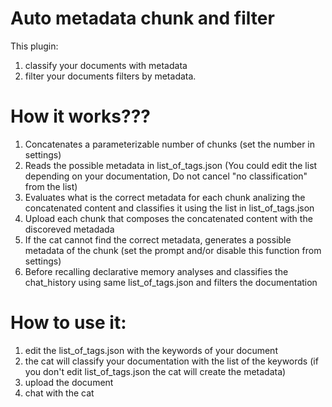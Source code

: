 # Auto metadata chunk and filter

This plugin:
1) classify your documents with metadata 
2) filter your documents filters by metadata.

# How it works???

1) Concatenates a parameterizable number of chunks (set the number in settings)
2) Reads the possible metadata in list_of_tags.json (You could edit the list depending on your documentation, Do not cancel "no classification" from the list)
3) Evaluates what is the correct metadata for each chunk analizing the concatenated content and classifies it using the list in list_of_tags.json
5) Upload each chunk that composes the concatenated content with the discoreved metadada
6) If the cat cannot find the correct metadata, generates a possible metadata of the chunk (set the prompt and/or disable this function from settings)
7) Before recalling declarative memory analyses and classifies the chat_history using same list_of_tags.json and filters the documentation

# How to use it:

1) edit the list_of_tags.json with the keywords of your document
2) the cat will classify your documentation with the list of the keywords (if you don't edit list_of_tags.json the cat will create the metadata)
3) upload the document
4) chat with the cat

